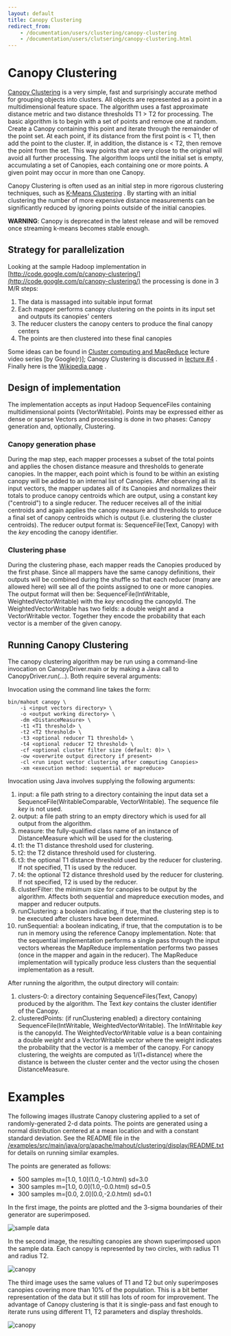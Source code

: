 ```yaml
---
layout: default
title: Canopy Clustering
redirect_from:
    - /documentation/users/clustering/canopy-clustering
    - /documentation/users/clutsering/canopy-clustering.html
---
```


<a name="CanopyClustering-CanopyClustering"></a>
# Canopy Clustering

[Canopy Clustering](http://www.kamalnigam.com/papers/canopy-kdd00.pdf)
 is a very simple, fast and surprisingly accurate method for grouping
objects into clusters. All objects are represented as a point in a
multidimensional feature space. The algorithm uses a fast approximate
distance metric and two distance thresholds T1 > T2 for processing. The
basic algorithm is to begin with a set of points and remove one at random.
Create a Canopy containing this point and iterate through the remainder of
the point set. At each point, if its distance from the first point is < T1,
then add the point to the cluster. If, in addition, the distance is < T2,
then remove the point from the set. This way points that are very close to
the original will avoid all further processing. The algorithm loops until
the initial set is empty, accumulating a set of Canopies, each containing
one or more points. A given point may occur in more than one Canopy.

Canopy Clustering is often used as an initial step in more rigorous
clustering techniques, such as [K-Means Clustering](k-means-clustering.html)
. By starting with an initial clustering the number of more expensive
distance measurements can be significantly reduced by ignoring points
outside of the initial canopies.

**WARNING**: Canopy is deprecated in the latest release and will be removed once streaming k-means becomes stable enough.
 
<a name="CanopyClustering-Strategyforparallelization"></a>
## Strategy for parallelization

Looking at the sample Hadoop implementation in [http://code.google.com/p/canopy-clustering/](http://code.google.com/p/canopy-clustering/)
 the processing is done in 3 M/R steps:
1. The data is massaged into suitable input format
1. Each mapper performs canopy clustering on the points in its input set and
outputs its canopies' centers
1. The reducer clusters the canopy centers to produce the final canopy
centers
1. The points are then clustered into these final canopies

Some ideas can be found in [Cluster computing and MapReduce](https://www.youtube.com/watch?v=yjPBkvYh-ss&list=PLEFAB97242917704A)
 lecture video series \[by Google(r)\]; Canopy Clustering is discussed in [lecture #4](https://www.youtube.com/watch?v=1ZDybXl212Q)
. Finally here is the [Wikipedia page](http://en.wikipedia.org/wiki/Canopy_clustering_algorithm)
.

<a name="CanopyClustering-Designofimplementation"></a>
## Design of implementation

The implementation accepts as input Hadoop SequenceFiles containing
multidimensional points (VectorWritable). Points may be expressed either as
dense or sparse Vectors and processing is done in two phases: Canopy
generation and, optionally, Clustering.

<a name="CanopyClustering-Canopygenerationphase"></a>
### Canopy generation phase

During the map step, each mapper processes a subset of the total points and
applies the chosen distance measure and thresholds to generate canopies. In
the mapper, each point which is found to be within an existing canopy will
be added to an internal list of Canopies. After observing all its input
vectors, the mapper updates all of its Canopies and normalizes their totals
to produce canopy centroids which are output, using a constant key
("centroid") to a single reducer. The reducer receives all of the initial
centroids and again applies the canopy measure and thresholds to produce a
final set of canopy centroids which is output (i.e. clustering the cluster
centroids). The reducer output format is: SequenceFile(Text, Canopy) with
the _key_ encoding the canopy identifier. 

<a name="CanopyClustering-Clusteringphase"></a>
### Clustering phase

During the clustering phase, each mapper reads the Canopies produced by the
first phase. Since all mappers have the same canopy definitions, their
outputs will be combined during the shuffle so that each reducer (many are
allowed here) will see all of the points assigned to one or more canopies.
The output format will then be: SequenceFile(IntWritable,
WeightedVectorWritable) with the _key_ encoding the canopyId. The
WeightedVectorWritable has two fields: a double weight and a VectorWritable
vector. Together they encode the probability that each vector is a member
of the given canopy.

<a name="CanopyClustering-RunningCanopyClustering"></a>
## Running Canopy Clustering

The canopy clustering algorithm may be run using a command-line invocation
on CanopyDriver.main or by making a Java call to CanopyDriver.run(...).
Both require several arguments:

Invocation using the command line takes the form:


    bin/mahout canopy \
        -i <input vectors directory> \
        -o <output working directory> \
        -dm <DistanceMeasure> \
        -t1 <T1 threshold> \
        -t2 <T2 threshold> \
        -t3 <optional reducer T1 threshold> \
        -t4 <optional reducer T2 threshold> \
        -cf <optional cluster filter size (default: 0)> \
        -ow <overwrite output directory if present>
        -cl <run input vector clustering after computing Canopies>
        -xm <execution method: sequential or mapreduce>


Invocation using Java involves supplying the following arguments:

1. input: a file path string to a directory containing the input data set a
SequenceFile(WritableComparable, VectorWritable). The sequence file _key_
is not used.
1. output: a file path string to an empty directory which is used for all
output from the algorithm.
1. measure: the fully-qualified class name of an instance of DistanceMeasure
which will be used for the clustering.
1. t1: the T1 distance threshold used for clustering.
1. t2: the T2 distance threshold used for clustering.
1. t3: the optional T1 distance threshold used by the reducer for
clustering. If not specified, T1 is used by the reducer.
1. t4: the optional T2 distance threshold used by the reducer for
clustering. If not specified, T2 is used by the reducer.
1. clusterFilter: the minimum size for canopies to be output by the
algorithm. Affects both sequential and mapreduce execution modes, and
mapper and reducer outputs.
1. runClustering: a boolean indicating, if true, that the clustering step is
to be executed after clusters have been determined.
1. runSequential: a boolean indicating, if true, that the computation is to
be run in memory using the reference Canopy implementation. Note: that the
sequential implementation performs a single pass through the input vectors
whereas the MapReduce implementation performs two passes (once in the
mapper and again in the reducer). The MapReduce implementation will
typically produce less clusters than the sequential implementation as a
result.

After running the algorithm, the output directory will contain:
1. clusters-0: a directory containing SequenceFiles(Text, Canopy) produced
by the algorithm. The Text _key_ contains the cluster identifier of the
Canopy.
1. clusteredPoints: (if runClustering enabled) a directory containing
SequenceFile(IntWritable, WeightedVectorWritable). The IntWritable _key_ is
the canopyId. The WeightedVectorWritable _value_ is a bean containing a
double _weight_ and a VectorWritable _vector_ where the weight indicates
the probability that the vector is a member of the canopy. For canopy
clustering, the weights are computed as 1/(1+distance) where the distance
is between the cluster center and the vector using the chosen
DistanceMeasure.

<a name="CanopyClustering-Examples"></a>
# Examples

The following images illustrate Canopy clustering applied to a set of
randomly-generated 2-d data points. The points are generated using a normal
distribution centered at a mean location and with a constant standard
deviation. See the README file in the [/examples/src/main/java/org/apache/mahout/clustering/display/README.txt](https://github.com/apache/mahout/blob/master/examples/src/main/java/org/apache/mahout/clustering/display/README.txt)
 for details on running similar examples.

The points are generated as follows:

* 500 samples m=\[1.0, 1.0\](1.0,-1.0\.html)
 sd=3.0
* 300 samples m=\[1.0, 0.0\](1.0,-0.0\.html)
 sd=0.5
* 300 samples m=\[0.0, 2.0\](0.0,-2.0\.html)
 sd=0.1

In the first image, the points are plotted and the 3-sigma boundaries of
their generator are superimposed. 

![sample data](../../images/SampleData.png)

In the second image, the resulting canopies are shown superimposed upon the
sample data. Each canopy is represented by two circles, with radius T1 and
radius T2.

![canopy](../../images/Canopy.png)

The third image uses the same values of T1 and T2 but only superimposes
canopies covering more than 10% of the population. This is a bit better
representation of the data but it still has lots of room for improvement.
The advantage of Canopy clustering is that it is single-pass and fast
enough to iterate runs using different T1, T2 parameters and display
thresholds.

![canopy](../../images/Canopy10.png)

